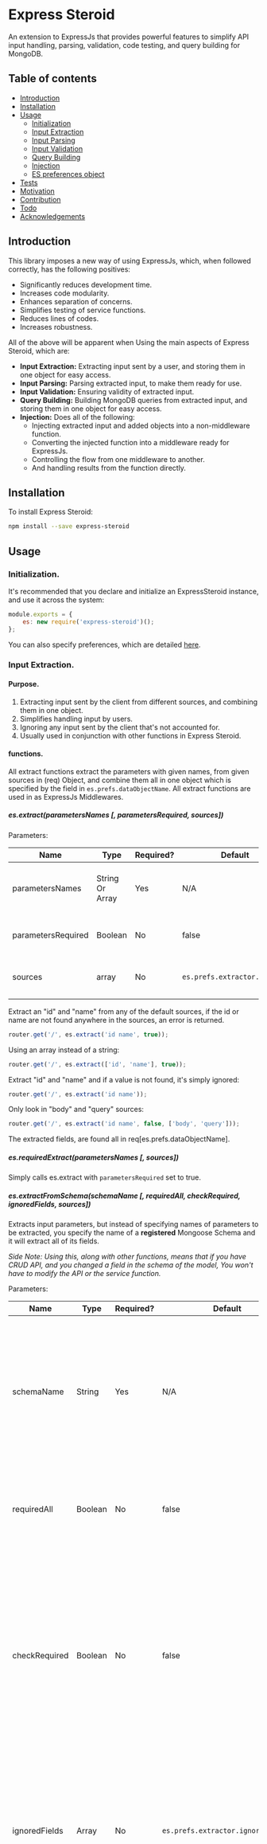 
  
# Express Steroid  
An extension to ExpressJs that provides powerful features to simplify API input handling, parsing, validation, code testing, and query building for MongoDB.
  
## Table of contents  
  
* [Introduction](#introduction)  
* [Installation](#installation)  
* [Usage](#usage)  
   * [Initialization](#initialization)
   * [Input Extraction](#input-extraction)
   * [Input Parsing](#input-parsing)
   * [Input Validation](#input-validation)
   * [Query Building](#query-building)
   * [Injection](#injection)
   * [ES preferences object](#es-preferences-object)
* [Tests](#tests)
* [Motivation](#motivation)
* [Contribution](#contribution)
* [Todo](#todo)
* [Acknowledgements](#acknowledgements)
## Introduction  
This library imposes a new way of using ExpressJs, which, when followed correctly, has the following positives:
- Significantly reduces development time.
- Increases code modularity.
- Enhances separation of concerns.
- Simplifies testing of service functions.
- Reduces lines of codes.
- Increases robustness.

All of the above will be apparent when Using the main aspects of Express Steroid, which are:
- **Input Extraction:** Extracting input sent by a user, and storing them in one object for easy access.
- **Input Parsing:** Parsing extracted input, to make them ready for use.
- **Input Validation:** Ensuring validity of extracted input.
- **Query Building:** Building MongoDB queries from extracted input, and storing them in one object for easy access.
- **Injection:** Does all of the following:
    - Injecting extracted input and added objects into a non-middleware function.
    - Converting the injected function into a middleware ready for ExpressJs.
    - Controlling the flow from one middleware to another.
    - And handling results from the function directly.



  
## Installation  
To install Express Steroid:  
```sh  
npm install --save express-steroid  
```  
  
## Usage  

### Initialization.
It's recommended that you declare and initialize an ExpressSteroid instance, and use it across the system:

```javascript
module.exports = {
    es: new require('express-steroid')();
};
```

You can also specify preferences, which are detailed [here](#es-preferences-object).

### Input Extraction.
#### Purpose.
1. Extracting input sent by the client from different sources, and combining them in one object.
2. Simplifies handling input by users.
3. Ignoring any input sent by the client that's not accounted for.
4. Usually used in conjunction with other functions in Express Steroid.
#### functions.
All extract functions extract the parameters with given names, from given sources in (req) Object, and combine them all in one object which is specified by the field in ```es.prefs.dataObjectName```.
All extract functions are used in as ExpressJs Middlewares.

##### es.extract(parametersNames \[, parametersRequired, sources])

Parameters:

| Name | Type | Required? | Default | Description |
| ---- | ---- | --------- | ------- | ----------- |
| parametersNames | String Or Array | Yes | N/A | Names of input parameters to extract. If it's a string, then values are separated by spaces by default (Can be changed from ```es.prefs.extractor.separator```) |
| parametersRequired | Boolean | No | false  | Whether or not to return an error if any parameter is missing. Error message is specified by: ```es.prefs.errMessages.paramNotFound``` |
| sources | array | No | ```es.prefs.extractor.sources``` | The array should  contain only strings, which are names of fields in (req) object. Used to look for parameters in them |


Extract an "id" and "name" from any of the default sources, if the id or name are not found anywhere in the sources, an error is returned.
```javascript
router.get('/', es.extract('id name', true));
```
Using an array instead of a string:
```javascript
router.get('/', es.extract(['id', 'name'], true));
```

Extract "id" and "name" and if a value is not found, it's simply ignored:
```javascript
router.get('/', es.extract('id name'));
```

Only look in "body" and "query" sources:
```javascript
router.get('/', es.extract('id name', false, ['body', 'query']));
```

The extracted fields, are found all in req\[es.prefs.dataObjectName].

##### es.requiredExtract(parametersNames \[, sources])
Simply calls es.extract with ```parametersRequired``` set to true.

##### es.extractFromSchema(schemaName \[, requiredAll, checkRequired, ignoredFields, sources])
Extracts input parameters, but instead of specifying names of parameters to be extracted, you specify the name of a **registered** Mongoose Schema and it will extract all of its fields.

*Side Note: Using this, along with other functions, means that if you have CRUD API, and you changed a field in the schema of the model, You won't have to modify the API or the service function.*

Parameters:

| Name | Type | Required? | Default | Description |
| ---- | ---- | --------- | ------- | ----------- |
| schemaName | String | Yes | N/A | Name of the schema to extract from, the schema must be already registered, the name must be matching exactly the name of the registered schema |
| requiredAll | Boolean | No | false | If set to true, it means that all fields of the schema must be present as input  to call |
| checkRequired | Boolean | No | false | If set to true, it means that only fields that are  marked as required in the schema are required in the call. If this field and ```requiredAll``` are both set to false, then all parameters from the schema are optional |
| ignoredFields | Array | No | ```es.prefs.extractor.ignoredFields``` | Array of strings, containing names of fields in the Schema to be ignored and not extracted. Great to use it for ```password``` fields for example. |
| sources | Array | No |  ```es.prefs.extractor.sources``` | The array should  contain only strings, which are names of fields in (req) object. Used to look for parameters in them |

Extract all fields of an "Employee" schema, and only required fields in the schema are required in the call, and id is ignored.

```javascript
router.get('/', es.extractFromSchema('employee', false, true, ['id']));
```

### Input Parsing.
#### Purpose.
1. Allows extracted input to be parsed to the correct format before using it.
2. Reduces lines of codes used in the service functions to handle input.

#### functions.

##### es.parse(parametersNames, mapper \[, sources])
Parses parameters with given names, using given mapper function.

**Note: If a field is not found, it's simply ignored**

Parameters:

| Name | Type | Required? | Default | Description |
| ---- | ---- | --------- | ------- | ----------- |
| parametersNames | String Or Array | Yes | N/A | Names of input parameters to parse. If it's a string, then values are separated by spaces by default (Can be changed from ```es.prefs.manipulator.separator```) |
| mapper | Function | Yes | N/A | A function that takes a single input and returns an output immediately. Each parameter will be called by the mapper, then stored in place. |
| sources | Array | No |  ```es.prefs.manipulator.sources``` | The array should  contain only strings, which are names of fields in (req) object. Used to look for parameters in them |



Parse strings to integers for two fields.
```javascript
function toInteger(text){
    return parseInt(text);
}


router.get('/', es.extract("skip limit"), es.parse("skip limit", toInteger));
```

Now the fields: req\[es.prefs.dataObjName].skip & req\[es.prefs.dataObjName].limit are both integers.


#### Default mappers.
Express Steroid comes with  useful default mappers, that are frequently needed.
All are available in ```es.mappers```

| Mapper Name | Input | Output |
| ----------- | ----- | ------ |
| objectIdMapper | String | ObjectId (Mongoose) |
| dateMapper | String | Date (JS) |
| intMapper | String | Integer |
| floatMapper | String | Float |
| stringToArrayMapper | String | Array |


Extract an id and convert it to ObjectId directly to be used immediately by the service function:
```javascript
router.get('/', es.extract("id"), es.parse("id", es.mappers.objectIdMapper));
```

The following is an example where stringToArrayMapper is useful.
```javascript

//Names is a parameter sent by client like: "John,Mark,James".

router.get('/', es.extract("names"), es.parse("names", es.mappers.stringToArrayMapper(",")));

//After the mapping, the field req[es.prefs.dataObjName].names will = ['John', "Mark", "James"]
```

### Input Validation.
Validates input and passes if and only if the validator returns true.

#### Purpose.
1. Validate input sent by the user.
2. Reduce redundancy by validating before entering a service function.

#### Functions.

##### validate(parameterName, validator \[, ...args])
Validates a single parameter with given parameter name using  the given validator.

If the value to be validated is not found, it's ignored.

Parameters:

| Name | Type | Required? | Default | Description |
| ---- | ---- | --------- | ------- | ----------- |
| parameterName | String | Yes | N/A | Parameter name to be validated |
| Validator | Function | Yes | N/A | Function used for validation, must return true/false immediately |
| ... args | Arguments | No | N/A | Further arguments that can be passed to the validator function |


Validate an integer.

```javascript
function isPositive(number, prefs, next){
    if (number >= 0) return next();
    else return next(new Error(number + ' is not a positive number'));
}


router.get('/', es.extract("skip limit"), es.parse("skip limit", toInteger),
                es.validate("skip", isPositive));
```

Validate input with extra parameters.
```javascript
let allowedValues = ["Cat", "Dog", "Bird"];
function isAllowed(value, prefs, next, array){
    if (array.indexOf(value) >= 0) return next();
    else return next(new Error(value + ' is not allowed'));
}


router.get('/', es.extract("animal"),
                es.validate("animal", isAllowed, allowedValues));
```

##### validateAll(parametersNames, validator \[, ...args])
Validates multiple parameters using a given validator. Only passes if all parameters are correct.

If a value is not  found, it's ignored.


Parameters:

| Name | Type | Required? | Default | Description |
| ---- | ---- | --------- | ------- | ----------- |
| parametersNames | String or Array | Yes | N/A | names of parameters to be validated, it should an array of strings  or a string of names separated by the separator specified in ```es.prefs.validator.separator```|
| Validator | Function | Yes | N/A | Function used for validation, must return true/false immediately |
| ... args | Arguments | No | N/A | Further arguments that can be passed to the validator function |


Validate multiple input.
```javascript
function isPositive(number, prefs, next){
    if (number >= 0) return next();
    else return next(new Error(number + ' is not a positive number'));
}


router.get('/', es.extract("skip limit"), es.parse("skip limit", toInteger),
                es.validateAll("skip limit", isPositive));
```

#### Default Validators.
Express Steroid has built-in frequently used validators. All are in ```es.validators```

| Validator Name | Validation | Default Error message |
| -------------- | ---------- | --------------------- |
| isMember | Validates if the given value is a member of a given array | ```es.prefs.isMember``` Function that takes two arguments (value, array) |
| isSubset | Validates if the given array is a subset of another given array | ```es.prefs.isSubset ```  Function that takes two arguments (value, array) |
| isInRange | Validates if the given integer is between two values (and specify whether it's inclusive or not) | ```es.prefs.isInRange``` Function that takes 4 arguments (value, min, max, isInclusive)  |
| isOfType | Validates if the given value is of the given type | ```es.prefs.isOfType ``` Function that takes two arguments (value, type) |

#### Custom validators.
You can use a custom made validator, as seen above. However, all validators should have the following signature:
```functionName(valueToBeValidated [, es.prefs, next, ... argsPassedByUser])```

Notice that ```es.prefs``` which contains preferences is also accessible in any validator.

Notice that validators are async functions, and they call "next" either with no error or with an error.


### Query Building.
Creates Mongoose filtering|Sorting objects out of input parameters sent by the user, and store them in ```req[es.prefs.queryBuilder.queriesObjName]```

#### Purpose.
1. Build query objects directly from the Router middlewares, reducing lines of codes and efforts.
2. Minimize redundancy of building basic queries in service functions.

#### functions.

##### buildQuery(paramName, resultFieldName, query \[, dbFieldName, ...queryArgs])

Note that if a value is not found, it's ignored and query is not built.

Parameters:

| Name | Type | Required? | Default | Description |
| ---- | ---- | --------- | ------- | ----------- |
| paramName | String | Yes | N/A | Name of the input parameter to be used for the query |
| resultFieldName | String | Yes | N/A | The name field that contains the built query, which is in  ```req[es.prefs.queryBuilder.queriesObjName]``` |
| query | Function | Yes | N/A | Query function, takes three parameters specified later |
| dbFieldName | String | No | Null | Name of the field in the database to query from |
| ...queryArgs | Arguments | No | N/A | Additional arguments to be sent to the query function |

Build an equality query out of "email" field using one of ES default queries.
```javascript
router.get('/', es.extract("email"),
                es.buildQuery("email", "filters", es.queries.equality));

//After this middleware => req[es.prefs.queryBuilder.queriesObjName]['filters'] = {email: "email field value"}
```

Build another query which is a partial string match query out of "mobile" field using one of ES default queries.
```javascript
router.get('/', es.extract("mobile email"),
                es.buildQuery("email", "filters", es.queries.equality),
                es.buildQuery("mobile", "filters", es.queries.partialStringMatch, "phoneNumber"));

//After this middleware =>
//          req[es.prefs.queryBuilder.queriesObjName]['filters'] = {
//              phoneNumber: {$regex: "mobile field value"},
//              email: "email field value"
//           }
```

#### Default queries.
Express Steroid has multiple frequently used built-in default queries.
All are available in ```es.queries```


| Query Name | Parameters | Result |
| ---------- | ---------- | ------ |
| equality | (value, dbFieldName) | ```{dbFieldName: {$eq: value}}``` |
| range | (array, dbFieldName, inclusive) | If not inclusive: ```{dbFieldName: {$gt: array[0], $lt: array[1]}}``` If inclusive: ```{dbFieldName: {$gte: array[0], $lte: array[1]}}```|
| inArray | (value, dbFieldName) | ```{dbFieldName: {$in: value}}``` | 

#### Custom queries. 
You can use custom queries. However, a query function must have the  following signature: 
```queryFunction(value, dbFieldName, ... args)```

### Injection.
One of the most important aspects of Express Steroid is injection.

#### Purpose.
All of the following purposes will be clearer later.
1. Allow service functions to have usual signatures, rather than the usual (req, res, next).
2. Eliminate need to read input, validate input, parse input, in service functions.
3. Make service functions easily testable, by making them independent.
4. Separate logic of handling response from service functions.
5. Unify logic of handling responses.
6. Separate business logic into multiple service functions, passing  information from one to another easily in the chain of middleware functions of the API. 


#### Functions. 

##### inject(func \[, pass, sources, defaults])
What injection does.
1. Looks into the arguments of the given function.
2. For each argument name, it looks for the value of the argument in the specified sources.
    - For example: if the function is ```addUser(email)``` the inject will look for the value of email in all sources.
    - If the value is not found, the defaults values are used instead, if no default is given or found, the value will be undefined.
    - If the argument's name is one of the 4 default injections: req, res, next, user, then req, res, next, req.user will be injected for that argument.
    - If the argument is one of the result handlers (explained later), the result handler function will be injected.
3. Calls the service function with the injected arguments.


Parameters: 

| Name | Type | Required? | Default | Description |
| ---- | ---- | --------- | ------- | ----------- |
| func | Function | Yes | N/A | Service function to be injected and called |
| pass | Boolean | No | false | If true, the middleware after this inject gets called, otherwise, the response is handled directly in the injected funciton |
| sources | Array  | No | ```es.prefs.middlewareHandler.sources``` | In what sources should
| defaults | Object | No | { } | If the value of an argument of the passed ```func``` is not found anywhere, a default is used instead if specified here. |


Injecting arguments after extraction, and parsing.

Create department service function.
```javascript
exports.addDepartment = function(data, handleResult){
    departmentsRepository.addDepartment(data, handleResult);
}
```

This is equivalent to the following (Without ES).
```javascript
exports.addDepartment = function(req,  res, next){
    let data =  {
        name: req.body.departmentName,
        description: req.body.description,
        purpose: req.body.purpose,
        parentDepartment: req.body.parentDepartment? new ObjectId(parentDepartment): undefined
    };

    departmentsRepository.addDepartment(data, function(err, response){
        if(err) return res.status(500).send(err);
        else if(!response) return res.status(500).send("Coudn't add department");

        return res.status(200).send(response);
    });
}
```


In the routing file, you add this:
```javascript

router.post('/departments/',    es.extractFromSchema("Department", false, true),
                                                    es.parse('parentDepartment', es.mappers.objectIdMapper),
                                                    es.inject(addDepartment));
```



#### Result Handlers.
They are functions injected  in service functions, which handle results and send appropriate responses.

Their purpose is to keep  the service functions clean and separate them from response handling logic, while also unifying resource handling logic in one place.

It's highly encouraged to write your own result handlers, according to your business logic, and keep them in  one file, attach them to Express  Steroid instance, and use them everywhere.

There are some important result handlers packaged with Express Steroid:

| Name | Arguments | behavior |
| ---- | --------- | -------- |
| handleResult | (err, response) | If  there's an error, it returns the error, if there's no response, it returns 404 and message ```prefs.errMessages.middlewareHandler.notFound```, otherwise the response is sent with status 200. If pass is set to true (in the inject function), it passes to the next middleware |
| respond | (err, response, status) | Doesn't pass to next, sends an error if there's one (response and status are ignored in this case), otherwise, sends the response with status (or 200 if status is not specified) |
| passToNext | (err, response) | If there's an error, it returns it. Otherwise,  it stores the response in the ```req[prefs.resultsObjName]``` and  passes  to next |

##### Result handlers signature
The following is a result handler signature, if you create a custom one it should follow it:
```resultHandler(req, res, next, pass, prefs)```

Where:

| Argument | Description |
| -------- | ----------- |
| req | ExpressJs req object |
| res | ExpressJs res object |
| next | ExpressJs next function |
| pass | value of ```pass``` argument in the inject function |
| prefs | ES preferences object |

##### Adding result handlers.
You can add your own result handlers, adhering to the signature specified [above](#result-handlers-signature).

To use your own result handlers, modify the preferences of ES: ```es.prefs.resultHandlers```, which is an object, the key of each resultHandler is the  name of the resultHandler, which is used in the argument of the injected function, and the value is the actual result handler function.

The object contains the resultHandlers that are injected, if you remove a default resultHandler from the object ```es.prefs.resultHandlers```, it will not be injected in any service function.


### ES preferences object.
 * As seen many times previously, you can modify Express Steroid library by changing the preferences.
 * You can access the preferences object using ```es.prefs```
 * When instantiating Express Steroid, you can pass preferences, any field that's left empty is substituted by the default preference value.

Default preferences.
Most of the following preferences are mentioned and explained previously, this section is just to document them in once place.


*Note: some fields in the following table are nested, the nesting is denoted by the .*

| Field | Default value | Description  |
| ----- | ------------- | -----------  |
| resultObjName | "results" | Where results are stored in ```req``` object when passing from one service function to another, using ```passToNext``` resultHandler |
| dataObjName | "data"  | Where data is stored by extraction methods |
| resultHandlers |  Object containing default handlers with their names: passToNext, respond, handleResult | Results handlers as specified [above](#result-handlers)
| middlewareHandler.sources | ```["data", "results", "queries"]``` | Sources  to look in when looking for values of arguments of injected function |
| middlewareHandler.defaultInjection | ```["user", "req", "res", "next"]``` | If any of those values are found as names of arguments in an injected function, the following will be injected instead (respectively): req, res, next, req.user |
| extractor.separator  | " " | Separator for parameters names of parameteres to be extracted|
| extractor.sources | ```["body", "query", "params"]``` | Sources to look in for the values of extracted parameters |
| extractor.ignoredFields | ```["_id", "__v"]``` | Default Ignored fields which are not extracted. If the user specified ignoredFields those will not be included |
| manipulator.sources | ```["data"]``` | Sources to look in for parameters to be parsed |
| manipulator.separator | " " | Separator for parameters names of parameters to be parsed |
| validator.sources | ```["data"]``` | Sources to look in for parameters to be validated |
| validator.separator | " " | Separator for parameters names of parameters to be validated |
| queryBuilder.sources |  ```["data"]``` | Sources to look in for parameters to be used for query building |
| queryBuilder.queriesObjName | "queries" | Name of the object in ```req``` to store queries in |
| errMessages | N/A |Contains Default error messages for each module in ES |


## Tests
First, ensure that Development dependencies are installed via NPM.

To run tests:
  
```sh  
npm test  
```  

## Motivation
Having developed around a dozen different backend apps using NodeJs, ExpressJs, and MongoDB, I found many patters of redundancy and some unnecessary difficulties when developing the typical NodeJs application.

I tried to eliminate such problems gradually over the years, which then motivated me to combine multiple ideas and solutions in a library that extends ExpressJs, and makes development way easier!

I tried this library on two live production projects, and I discovered that the ES really made development easier and more smoother, which further encouraged me to fully document it and publish it on NPM.

  
## Contribution  
Your contributions are encouraged and welcomed.

1. Fork.
2. Clone and install.
3. Develop.
4. Create tests, and add them to the test folder.
5. Pull request.


## Todo.
- [ ] Support for async Validators.
- [ ] Support for async Mappers.
- [ ] Later: Enhanced syntax (More self-evident).
- [ ] Later: Ability to develop query builders for other databases.

## Acknowledgements.
This library is heavily inspired by a similar one, named: [ExpressJs Plus](https://www.npmjs.com/package/expressjs-plus), developed by [Abdulrahman AlAmri](https://www.npmjs.com/~amri)
